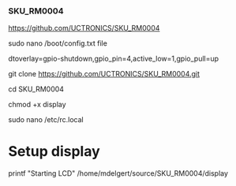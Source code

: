 ### SKU_RM0004
https://github.com/UCTRONICS/SKU_RM0004

sudo nano /boot/config.txt file

dtoverlay=gpio-shutdown,gpio_pin=4,active_low=1,gpio_pull=up

git clone https://github.com/UCTRONICS/SKU_RM0004.git

cd SKU_RM0004

chmod +x display

sudo nano /etc/rc.local

# Setup display
printf "Starting LCD"
/home/mdelgert/source/SKU_RM0004/display